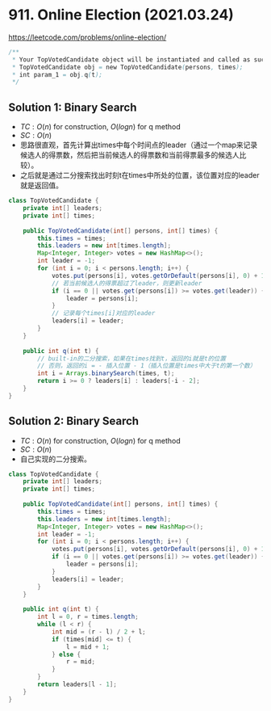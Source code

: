 # 911. Online Election (2021.03.24)

https://leetcode.com/problems/online-election/

```java
/**
 * Your TopVotedCandidate object will be instantiated and called as such:
 * TopVotedCandidate obj = new TopVotedCandidate(persons, times);
 * int param_1 = obj.q(t);
 */
```

## Solution 1: Binary Search

- $TC:O(n)$ for construction, $O(logn)$ for q method
- $SC:O(n)$
- 思路很直观，首先计算出times中每个时间点的leader（通过一个map来记录候选人的得票数，然后把当前候选人的得票数和当前得票最多的候选人比较）。
- 之后就是通过二分搜索找出时刻t在times中所处的位置，该位置对应的leader就是返回值。

```java
class TopVotedCandidate {
    private int[] leaders;
    private int[] times;
    
    public TopVotedCandidate(int[] persons, int[] times) {
        this.times = times;
        this.leaders = new int[times.length];
        Map<Integer, Integer> votes = new HashMap<>();
        int leader = -1;
        for (int i = 0; i < persons.length; i++) {
            votes.put(persons[i], votes.getOrDefault(persons[i], 0) + 1);
            // 若当前候选人的得票超过了leader，则更新leader
            if (i == 0 || votes.get(persons[i]) >= votes.get(leader)) {
                leader = persons[i];
            }
            // 记录每个times[i]对应的leader
            leaders[i] = leader;
        }
    }
    
    public int q(int t) {
        // built-in的二分搜索，如果在times找到t，返回的i就是t的位置
        // 否则，返回的i = - 插入位置 - 1（插入位置是times中大于t的第一个数）
        int i = Arrays.binarySearch(times, t);
        return i >= 0 ? leaders[i] : leaders[-i - 2];
    }
}
```

## Solution 2: Binary Search

- $TC:O(n)$ for construction, $O(logn)$ for q method
- $SC:O(n)$
- 自己实现的二分搜索。

```java
class TopVotedCandidate {
    private int[] leaders;
    private int[] times;
    
    public TopVotedCandidate(int[] persons, int[] times) {
        this.times = times;
        this.leaders = new int[times.length];
        Map<Integer, Integer> votes = new HashMap<>();
        int leader = -1;
        for (int i = 0; i < persons.length; i++) {
            votes.put(persons[i], votes.getOrDefault(persons[i], 0) + 1);
            if (i == 0 || votes.get(persons[i]) >= votes.get(leader)) {
                leader = persons[i];
            }
            leaders[i] = leader;
        }
    }
    
    public int q(int t) {
        int l = 0, r = times.length;
        while (l < r) {
            int mid = (r - l) / 2 + l;
            if (times[mid] <= t) {
                l = mid + 1;
            } else {
                r = mid;
            }
        }
        return leaders[l - 1];
    }
}
```
